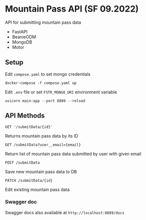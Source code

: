 # Mountain Pass API (SF 09.2022)

API for submitting mountain pass data

* FastAPI
* BeanieODM
* MongoDB
* Motor

## Setup

Edit `compose.yaml` to set mongo credentials

```shell
docker-compose -f compose.yaml up
```

Edit `.env` file or set `FSTR_MONGO_URI` environment variable

```shell
uvicorn main:app --port 8089 --reload
```

## API Methods

`GET '/submitData/{id}'`

Returns mountain pass data by its ID

`GET /submitData?user__email={email}`

Return list of mountain pass data submitted by user with given email

`POST /submitData`

Save new mountain pass data to DB

`PATCH /submitData/{id}` 

Edit existing mountain pass data

### Swagger doc

Swagger docs also available at `http://localhost:8089/docs`